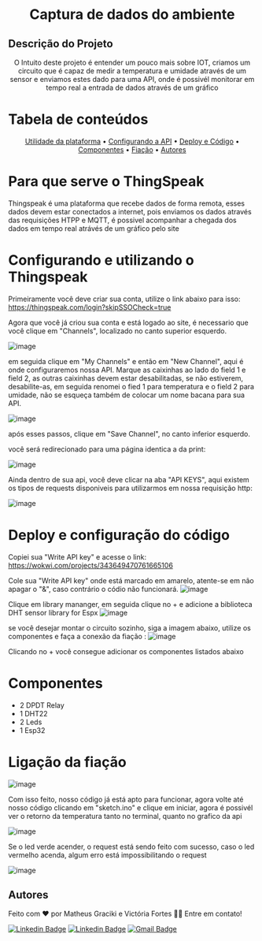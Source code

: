 <h1 align="center">Captura de dados do ambiente</h1>

## Descrição do Projeto
<p align="center">O Intuito deste projeto é entender um pouco mais sobre IOT, criamos um circuito que  é capaz de medir a temperatura e umidade através de um sensor e enviamos estes dado para uma API, onde é possivél monitorar em tempo real a entrada de dados através de um gráfico</p>

Tabela de conteúdos
=================
<p align="center">
 <a href="#para-que-serve-o-thingspeak"> Utilidade da plataforma</a> •
 <a href="#configurando-e-utilizando-o-thingspeak">Configurando a API</a> • 
 <a href="#deploy-e-configuração-do-código">Deploy e Código</a> • 
 <a href="#componentes">Componentes</a> • 
 <a href="#ligação-da-fiação">Fiação</a> • 
 <a href="#autores">Autores</a>
</p>


# Para que serve o ThingSpeak

Thingspeak é uma plataforma que recebe dados de forma remota, esses dados devem estar conectados a internet, pois enviamos os dados através das requisições HTPP e MQTT, é possivel acompanhar a chegada dos dados em tempo real atrávés de um gráfico  pelo site 

# Configurando e utilizando o Thingspeak 

Primeiramente você deve criar sua conta, utilize o link abaixo para isso:
https://thingspeak.com/login?skipSSOCheck=true

Agora que você já criou sua conta e está logado ao site, é necessario que você clique em "Channels",  localizado no canto superior esquerdo.

![image](https://user-images.githubusercontent.com/85004422/193429115-31a133a5-42e5-4d54-ac66-11be0c69ded4.png)


em seguida clique em "My Channels" e então em "New Channel",  aqui é onde configuraremos nossa API. Marque   as caixinhas ao lado do field 1 e field 2, as outras caixinhas devem estar desabilitadas, se não estiverem, desabilite-as, em seguida renomei o fied 1 para temperatura e o field 2 para umidade, não se esqueça também de colocar um nome bacana para sua API.

![image](https://user-images.githubusercontent.com/85004422/193429254-59e58e24-76a2-431e-a124-c6bb3948052c.png)

após esses passos, clique em "Save Channel", no canto inferior esquerdo.

você será redirecionado para uma página identica  a da print: 

![image](https://user-images.githubusercontent.com/85004422/193429481-bdb90258-0402-4c65-a07e-334568281269.png)

Ainda dentro de sua api, você deve clicar na aba "API KEYS", aqui existem os tipos de requests disponiveis para utilizarmos em nossa requisição http:

![image](https://user-images.githubusercontent.com/85004422/193429527-ee8c0582-dee1-4024-b6db-388305f87cde.png)

# Deploy e configuração do código 
Copiei sua "Write API key" e acesse o link:
https://wokwi.com/projects/343649470761665106

Cole sua "Write API key" onde está marcado em amarelo, atente-se em não apagar o "&", caso contrário o códio não funcionará.
![image](https://user-images.githubusercontent.com/85004422/193458795-a04b24b1-da34-4dc3-be13-42605cb8ac76.png)

Clique em library mananger, em seguida clique no +  e adicione a biblioteca DHT sensor library for Espx
![image](https://user-images.githubusercontent.com/85004422/193429790-60d9e9ae-621a-402c-b6af-093195386d03.png)


se você desejar montar o circuito sozinho, siga a imagem abaixo, utilize os componentes e faça a  conexão da fiação  :
![image](https://user-images.githubusercontent.com/85004422/193430091-dda05f03-6314-47ee-9f9c-24c7225323a9.png)

Clicando no + você consegue adicionar os componentes listados abaixo

# Componentes

- 2 DPDT Relay
- 1 DHT22
- 2 Leds
- 1 Esp32
 
 # Ligação da fiação
 
 ![image](https://user-images.githubusercontent.com/85004422/193433414-3b6e0040-c85f-44ab-a743-b779394c0b85.png)
 
Com isso feito, nosso código já está apto para funcionar, agora volte até nosso código clicando em "sketch.ino" e clique em iniciar, agora é possivél ver o retorno da temperatura tanto no terminal, quanto no grafico da api

![image](https://user-images.githubusercontent.com/85004422/193459134-e4c8d180-7cc1-42d4-bf4a-6e9420be1562.png)

Se o led verde acender, o request está sendo feito com sucesso, caso o led vermelho acenda, algum erro está impossibilitando o request

![image](https://user-images.githubusercontent.com/85004422/193459301-bcd7480b-c402-49da-a288-f0ec64f4fb42.png)


## Autores
Feito com ❤️ por Matheus Graciki e Victória Fortes 👋🏽 Entre em contato!

[![Linkedin Badge](https://img.shields.io/badge/-Matheus-blue?style=flat-square&logo=Linkedin&logoColor=white&link=https://www.linkedin.com/in/matheus-graciki-303287209/)](https://www.linkedin.com/in/matheus-graciki-303287209/) 
[![Linkedin Badge](https://img.shields.io/badge/-Victória-blue?style=flat-square&logo=Linkedin&logoColor=white&link=https://www.linkedin.com/in/vict%C3%B3ria-fortes-848767180/)](https://www.linkedin.com/in/vict%C3%B3ria-fortes-848767180/) 
[![Gmail Badge](https://img.shields.io/badge/-dev.matheusgraciki@outlook.com-c14438?style=flat-square&logo=Gmail&logoColor=white&link=mailto:dev.matheusgraciki@outlook.com)](mailto:dev.matheusgraciki@outlook.com)
